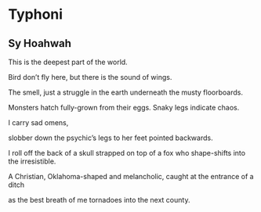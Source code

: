 # Typhoni
## Sy Hoahwah
This is the deepest part of the world.

Bird don’t fly here,
but there is the sound of wings.

The smell, just a struggle in the earth
underneath the musty floorboards.

Monsters hatch fully-grown from their eggs.
Snaky legs indicate chaos.

I carry sad omens,

slobber down the psychic’s legs
to her feet pointed backwards.

I roll off the back of a skull strapped on top
of a fox who shape-shifts into the irresistible.

A Christian, Oklahoma-shaped and melancholic,
caught at the entrance of a ditch

as the best breath of me tornadoes into the next county.